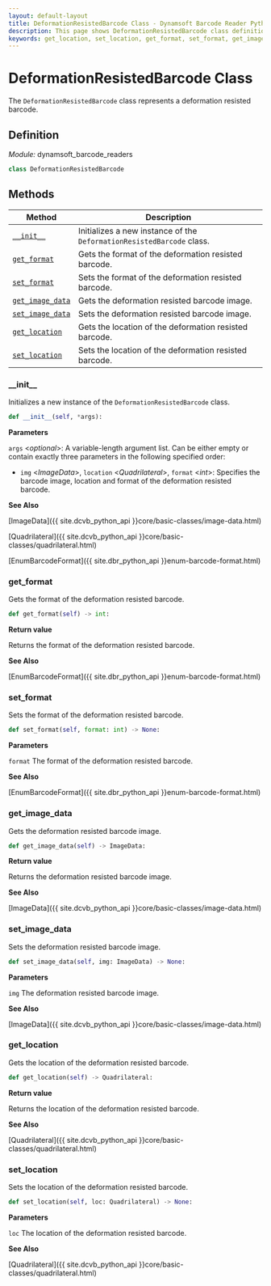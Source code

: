 ```yaml
---
layout: default-layout
title: DeformationResistedBarcode Class - Dynamsoft Barcode Reader Python Edition API Reference
description: This page shows DeformationResistedBarcode class definition of Dynamsoft Barcode Reader SDK Python Edition.
keywords: get_location, set_location, get_format, set_format, get_image_data, set_image_data, DeformationResistedBarcode, api reference
---
```

# DeformationResistedBarcode Class

The `DeformationResistedBarcode` class represents a deformation resisted barcode.

## Definition

*Module:* dynamsoft_barcode_readers

```python
class DeformationResistedBarcode
```

## Methods

| Method                            | Description |
|-----------------------------------|-------------|
| [`__init__`](#__init__) | Initializes a new instance of the `DeformationResistedBarcode` class. |
| [`get_format`](#get_format)           | Gets the format of the deformation resisted barcode. |
| [`set_format`](#set_format)           | Sets the format of the deformation resisted barcode. |
| [`get_image_data`](#get_image_data)           | Gets the deformation resisted barcode image. |
| [`set_image_data`](#set_image_data)           | Sets the deformation resisted barcode image. |
| [`get_location`](#get_location)           | Gets the location of the deformation resisted barcode.|
| [`set_location`](#set_location)           | Sets the location of the deformation resisted barcode.|


### \_\_init\_\_

Initializes a new instance of the `DeformationResistedBarcode` class.

```python
def __init__(self, *args):
```

**Parameters**

`args` <*optional*>: A variable-length argument list. Can be either empty or contain exactly three parameters in the following specified order:

- `img` <*ImageData*>, `location` <*Quadrilateral*>, `format` <*int*>: Specifies the barcode image, location and format of the deformation resisted barcode.

**See Also**

[ImageData]({{ site.dcvb_python_api }}core/basic-classes/image-data.html)

[Quadrilateral]({{ site.dcvb_python_api }}core/basic-classes/quadrilateral.html)

[EnumBarcodeFormat]({{ site.dbr_python_api }}enum-barcode-format.html)

### get_format

Gets the format of the deformation resisted barcode.

```python
def get_format(self) -> int:
```

**Return value**

Returns the format of the deformation resisted barcode.

**See Also**

[EnumBarcodeFormat]({{ site.dbr_python_api }}enum-barcode-format.html)

### set_format

Sets the format of the deformation resisted barcode.

```python
def set_format(self, format: int) -> None:
```

**Parameters**

`format` The format of the deformation resisted barcode.

**See Also**

[EnumBarcodeFormat]({{ site.dbr_python_api }}enum-barcode-format.html)

### get_image_data

Gets the deformation resisted barcode image.

```python
def get_image_data(self) -> ImageData:
```

**Return value**

Returns the deformation resisted barcode image.

**See Also**

[ImageData]({{ site.dcvb_python_api }}core/basic-classes/image-data.html)

### set_image_data

Sets the deformation resisted barcode image.

```python
def set_image_data(self, img: ImageData) -> None:
```

**Parameters**

`img` The deformation resisted barcode image.

**See Also**

[ImageData]({{ site.dcvb_python_api }}core/basic-classes/image-data.html)

### get_location

Gets the location of the deformation resisted barcode.

```python
def get_location(self) -> Quadrilateral:
```

**Return value**

Returns the location of the deformation resisted barcode.

**See Also**

[Quadrilateral]({{ site.dcvb_python_api }}core/basic-classes/quadrilateral.html)

### set_location

Sets the location of the deformation resisted barcode.

```python
def set_location(self, loc: Quadrilateral) -> None:
```

**Parameters**

`loc` The location of the deformation resisted barcode. 

**See Also**

[Quadrilateral]({{ site.dcvb_python_api }}core/basic-classes/quadrilateral.html)

